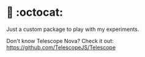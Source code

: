 # :telescope: :octocat: 
Just a custom package to play with my experiments.

Don't know Telescope Nova? Check it out: https://github.com/TelescopeJS/Telescope
